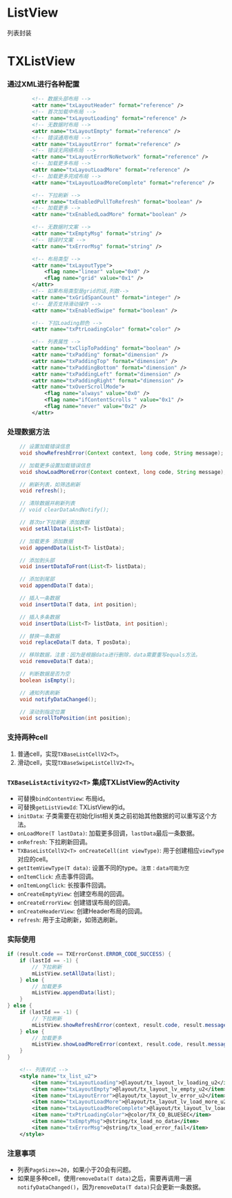 # ListView
列表封装

# TXListView
### 通过XML进行各种配置
```xml
        <!-- 数据头部布局 -->
        <attr name="txLayoutHeader" format="reference" />
        <!-- 首次加载中布局 -->
        <attr name="txLayoutLoading" format="reference" />
        <!-- 无数据时布局 -->
        <attr name="txLayoutEmpty" format="reference" />
        <!-- 错误通用布局 -->
        <attr name="txLayoutError" format="reference" />
        <!-- 错误无网络布局 -->
        <attr name="txLayoutErrorNoNetwork" format="reference" />
        <!-- 加载更多布局 -->
        <attr name="txLayoutLoadMore" format="reference" />
        <!-- 加载更多完成布局 -->
        <attr name="txLayoutLoadMoreComplete" format="reference" />

        <!-- 下拉刷新 -->
        <attr name="txEnabledPullToRefresh" format="boolean" />
        <!-- 加载更多 -->
        <attr name="txEnabledLoadMore" format="boolean" />

        <!-- 无数据时文案 -->
        <attr name="txEmptyMsg" format="string" />
        <!-- 错误时文案 -->
        <attr name="txErrorMsg" format="string" />

        <!-- 布局类型 -->
        <attr name="txLayoutType">
            <flag name="linear" value="0x0" />
            <flag name="grid" value="0x1" />
        </attr>
        <!-- 如果布局类型是grid的话,列数-->
        <attr name="txGridSpanCount" format="integer" />
        <!-- 是否支持滑动操作 -->
        <attr name="txEnabledSwipe" format="boolean" />

        <!-- 下拉Loading颜色 -->
        <attr name="txPtrLoadingColor" format="color" />

        <!-- 列表属性 -->
        <attr name="txClipToPadding" format="boolean" />
        <attr name="txPadding" format="dimension" />
        <attr name="txPaddingTop" format="dimension" />
        <attr name="txPaddingBottom" format="dimension" />
        <attr name="txPaddingLeft" format="dimension" />
        <attr name="txPaddingRight" format="dimension" />
        <attr name="txOverScrollMode">
            <flag name="always" value="0x0" />
            <flag name="ifContentScrolls " value="0x1" />
            <flag name="never" value="0x2" />
        </attr>
```

### 处理数据方法
```java
    // 设置加载错误信息
    void showRefreshError(Context context, long code, String message);

    // 加载更多设置加载错误信息
    void showLoadMoreError(Context context, long code, String message);

    // 刷新列表，如筛选刷新
    void refresh();

    // 清除数据并刷新列表
    // void clearDataAndNotify();

    // 首次or下拉刷新 添加数据
    void setAllData(List<T> listData);

    // 加载更多 添加数据
    void appendData(List<T> listData);

    // 添加到头部
    void insertDataToFront(List<T> listData);

    // 添加到尾部
    void appendData(T data);

    // 插入一条数据
    void insertData(T data, int position);

    // 插入多条数据
    void insertData(List<T> listData, int position);

    // 替换一条数据
    void replaceData(T data, T posData);

    // 移除数据，注意：因为是根据data进行删除，data需要重写equals方法。
    void removeData(T data);

    // 判断数据是否为空
    boolean isEmpty();

    // 通知列表刷新
    void notifyDataChanged();

    // 滚动到指定位置
    void scrollToPosition(int position);
```

### 支持两种cell
1. 普通cell，实现`TXBaseListCellV2<T>`。
2. 滑动cell，实现`TXBaseSwipeListCellV2<T>`。

### `TXBaseListActivityV2<T>` 集成TXListView的Activity
- 可替换`bindContentView`: 布局id。
- 可替换`getListViewId`: TXListView的id。
- `initData`: 子类需要在初始化list相关类之前初始其他数据的可以重写这个方法。
- `onLoadMore(T lastData)`: 加载更多回调，`lastData`最后一条数据。
- `onRefresh`: 下拉刷新回调。
- `TXBaseListCellV2<T> onCreateCell(int viewType)`: 用于创建相应`viewType`对应的cell。
- `getItemViewType(T data)`: 设置不同的type。`注意：data可能为空`
- `onItemClick`: 点击事件回调。
- `onItemLongClick`: 长按事件回调。
- `onCreateEmptyView`: 创建空布局的回调。
- `onCreateErrorView`: 创建错误布局的回调。
- `onCreateHeaderView`: 创建Header布局的回调。
- `refresh`: 用于主动刷新，如筛选刷新。

### 实际使用
```java
if (result.code == TXErrorConst.ERROR_CODE_SUCCESS) {
    if (lastId == -1) {
        // 下拉刷新
        mListView.setAllData(list);
    } else {
        // 加载更多
        mListView.appendData(list);
    }
} else {
    if (lastId == -1) {
        // 下拉刷新
        mListView.showRefreshError(context, result.code, result.message);
    } else {
        // 加载更多
        mListView.showLoadMoreError(context, result.code, result.message);
    }
}
```

```xml
    <!-- 列表样式 -->
    <style name="tx_list_u2">
        <item name="txLayoutLoading">@layout/tx_layout_lv_loading_u2</item>
        <item name="txLayoutEmpty">@layout/tx_layout_lv_empty_u2</item>
        <item name="txLayoutError">@layout/tx_layout_lv_error_u2</item>
        <item name="txLayoutLoadMore">@layout/tx_layout_lv_load_more_u2</item>
        <item name="txLayoutLoadMoreComplete">@layout/tx_layout_lv_load_more_complete_u2</item>
        <item name="txPtrLoadingColor">@color/TX_CO_BLUESEC</item>
        <item name="txEmptyMsg">@string/tx_load_no_data</item>
        <item name="txErrorMsg">@string/tx_load_error_fail</item>
    </style>
```

### 注意事项
- 列表`PageSize>=20`，如果小于20会有问题。
- 如果是多种cell，使用`removeData(T data)`之后，需要再调用一遍`notifyDataChanged()`，因为`removeData(T data)`只会更新一条数据。
